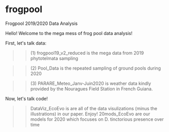 # frogpool
Frogpool 2019/2020 Data Analysis

Hello! Welcome to the mega mess of frog pool data analysis!

First, let's talk data:

>>(1) frogpool19_v2_reduced is the mega data from 2019 phytotelmata sampling

>>(2) Pool_Data is the repeated sampling of ground pools during 2020

>>(3) PARARE_Meteo_Janv-Juin2020 is weather data kindly provided by the Nouragues Field Station in French Guiana.

Now, let's talk code!

>>DataViz_EcoEvo is are all of the data visulizations (minus the illustrations) in our paper. Enjoy!
>>20mods_EcoEvo are our models for 2020 which focuses on D. tinctorious presence over time
